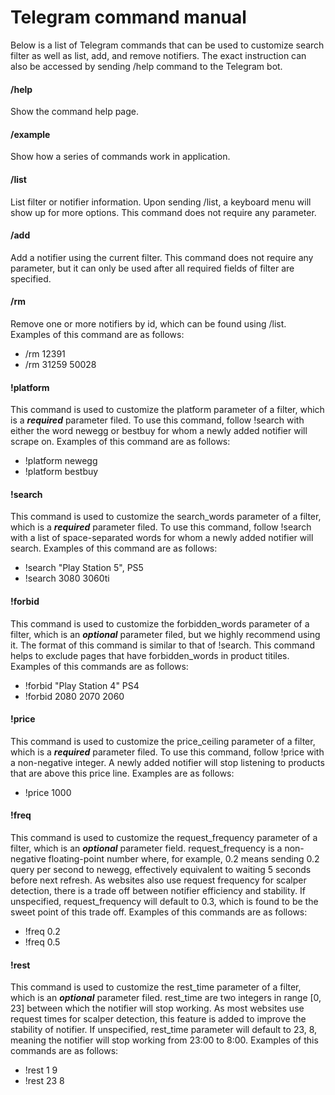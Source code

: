 # Telegram command manual

Below is a list of Telegram commands that can be used to customize search filter as well as list, add, and remove notifiers. The exact instruction can also be accessed by sending /help command to the Telegram bot.

#### /help ####
Show the command help page.

#### /example ####
Show how a series of commands work in application.

#### /list ####
List filter or notifier information. Upon sending /list, a keyboard menu will show up for more options. This command does not require any parameter. 

#### /add ####
Add a notifier using the current filter. This command does not require any parameter, but it can only be used after all required fields of filter are specified.

#### /rm ####
Remove one or more notifiers by id, which can be found using /list. Examples of this command are as follows:
- /rm 12391
- /rm 31259 50028

#### !platform ####
This command is used to customize the platform parameter of a filter, which is a ***required*** parameter filed. To use this command, follow !search with either the word newegg or bestbuy for whom a newly added notifier will scrape on. Examples of this command are as follows:
- !platform newegg
- !platform bestbuy

#### !search ####
This command is used to customize the search_words parameter of a filter, which is a ***required*** parameter filed. To use this command, follow !search with a list of space-separated words for whom a newly added notifier will search. Examples of this command are as follows:
- !search "Play Station 5", PS5
- !search 3080 3060ti

#### !forbid ####
This command is used to customize the forbidden_words parameter of a filter, which is an ***optional*** parameter filed, but we highly recommend using it. The format of this command is similar to that of !search. This command helps to exclude pages that have forbidden_words in product titiles. Examples of this commands are as follows:
- !forbid "Play Station 4" PS4
- !forbid 2080 2070 2060

#### !price #### 
This command is used to customize the price_ceiling parameter of a filter, which is a ***required*** parameter filed. To use this command, follow !price with a non-negative integer. A newly added notifier will stop listening to products that are above this price line. Examples are as follows:
- !price 1000 

#### !freq ####
This command is used to customize the request_frequency parameter of a filter, which is an ***optional*** parameter field. request_frequency is a non-negative floating-point number where, for example, 0.2 means sending 0.2 query per second to newegg, effectively equivalent to waiting 5 seconds before next refresh. As websites also use request frequency for scalper detection, there is a trade off between notifier efficiency and stability. If unspecified, request_frequency will default to 0.3, which is found to be the sweet point of this trade off. Examples of this commands are as follows:
- !freq 0.2
- !freq 0.5

#### !rest ####
This command is used to customize the rest_time parameter of a filter, which is an ***optional*** parameter filed. rest_time are two integers in range [0, 23] between which the notifier will stop working. As most websites use request times for scalper detection, this feature is added to improve the stability of notifier. If unspecified, rest_time parameter will default to 23, 8, meaning the notifier will stop working from 23:00 to 8:00. Examples of this commands are as follows:
- !rest 1 9
- !rest 23 8






